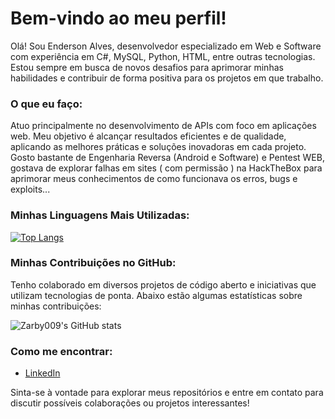 # Bem-vindo ao meu perfil!

Olá! Sou Enderson Alves, desenvolvedor especializado em Web e Software com experiência em C#, MySQL, Python, HTML, entre outras tecnologias. Estou sempre em busca de novos desafios para aprimorar minhas habilidades e contribuir de forma positiva para os projetos em que trabalho.

### O que eu faço:
Atuo principalmente no desenvolvimento de APIs com foco em aplicações web. Meu objetivo é alcançar resultados eficientes e de qualidade, aplicando as melhores práticas e soluções inovadoras em cada projeto.
Gosto bastante de Engenharia Reversa (Android e Software) e Pentest WEB, gostava de explorar falhas em sites ( com permissão ) na HackTheBox para aprimorar meus conhecimentos de como funcionava os erros, bugs e exploits...

### Minhas Linguagens Mais Utilizadas:

[![Top Langs](https://github-readme-stats.vercel.app/api/top-langs/?username=Zarby009&layout=donut)](https://github.com/anuraghazra/github-readme-stats)

### Minhas Contribuições no GitHub:

Tenho colaborado em diversos projetos de código aberto e iniciativas que utilizam tecnologias de ponta. Abaixo estão algumas estatísticas sobre minhas contribuições:

![Zarby009's GitHub stats](https://github-readme-stats.vercel.app/api?username=Zarby009&show_icons=true&theme=slateorange)

### Como me encontrar:

- [LinkedIn](https://www.linkedin.com/in/enderson-alves-6999262bb/)

Sinta-se à vontade para explorar meus repositórios e entre em contato para discutir possíveis colaborações ou projetos interessantes!
